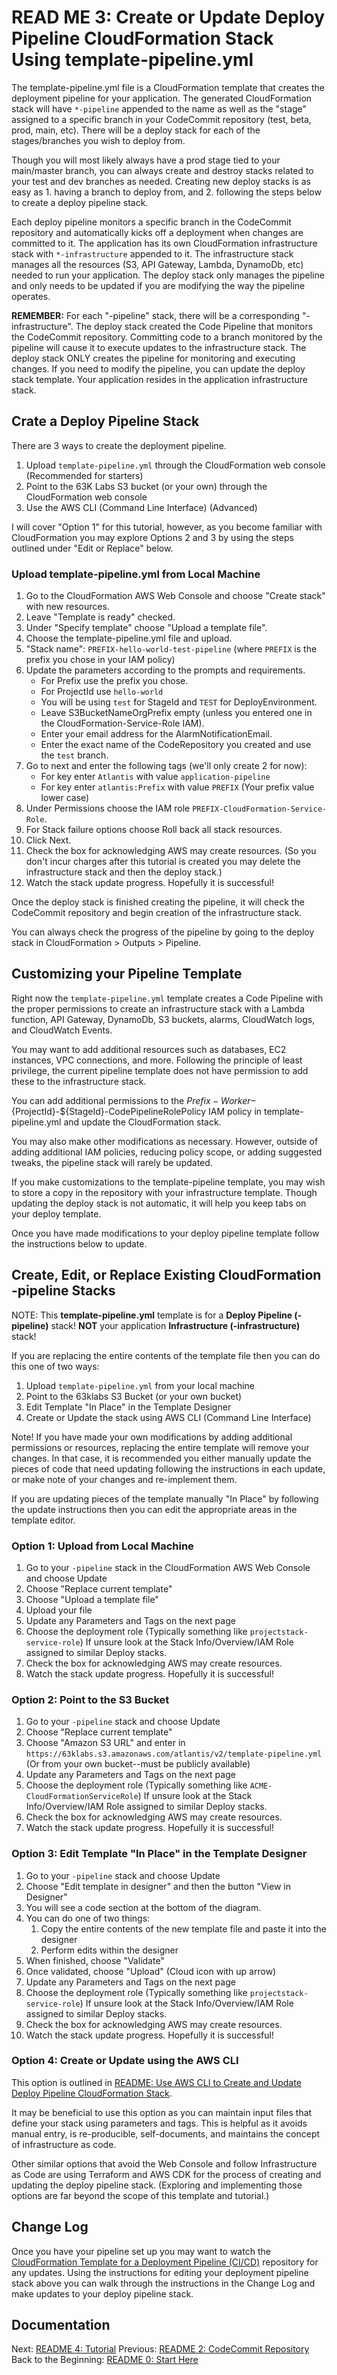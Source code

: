 # READ ME 3: Create or Update Deploy Pipeline CloudFormation Stack Using template-pipeline.yml

The template-pipeline.yml file is a CloudFormation template that creates the deployment pipeline for your application. The generated CloudFormation stack will have `*-pipeline` appended to the name as well as the "stage" assigned to a specific branch in your CodeCommit repository (test, beta, prod, main, etc). There will be a deploy stack for each of the stages/branches you wish to deploy from.

Though you will most likely always have a prod stage tied to your main/master branch, you can always create and destroy stacks related to your test and dev branches as needed. Creating new deploy stacks is as easy as 1. having a branch to deploy from, and 2. following the steps below to create a deploy pipeline stack.

Each deploy pipeline monitors a specific branch in the CodeCommit repository and automatically kicks off a deployment when changes are committed to it. The application has its own CloudFormation infrastructure stack with `*-infrastructure` appended to it. The infrastructure stack manages all the resources (S3, API Gateway, Lambda, DynamoDb, etc) needed to run your application. The deploy stack only manages the pipeline and only needs to be updated if you are modifying the way the pipeline operates.

**REMEMBER:** For each "-pipeline" stack, there will be a corresponding "-infrastructure". The deploy stack created the Code Pipeline that monitors the CodeCommit repository. Committing code to a branch monitored by the pipeline will cause it to execute updates to the infrastructure stack. The deploy stack ONLY creates the pipeline for monitoring and executing changes. If you need to modify the pipeline, you can update the deploy stack template. Your application resides in the application infrastructure stack.

## Crate a Deploy Pipeline Stack

There are 3 ways to create the deployment pipeline.

1. Upload `template-pipeline.yml` through the CloudFormation web console (Recommended for starters)
2. Point to the 63K Labs S3 bucket (or your own) through the CloudFormation web console
3. Use the AWS CLI (Command Line Interface) (Advanced)

I will cover "Option 1" for this tutorial, however, as you become familiar with CloudFormation you may explore Options 2 and 3 by using the steps outlined under "Edit or Replace" below.

### Upload template-pipeline.yml from Local Machine

1. Go to the CloudFormation AWS Web Console and choose "Create stack" with new resources.
2. Leave "Template is ready" checked. 
3. Under "Specify template" choose "Upload a template file".
4. Choose the template-pipeline.yml file and upload.
5. "Stack name": `PREFIX-hello-world-test-pipeline` (where `PREFIX` is the prefix you chose in your IAM policy)
6. Update the parameters according to the prompts and requirements.
   - For Prefix use the prefix you chose.
   - For ProjectId use `hello-world`
   - You will be using `test` for StageId and `TEST` for DeployEnvironment.
   - Leave S3BucketNameOrgPrefix empty (unless you entered one in the CloudFormation-Service-Role IAM).
   - Enter your email address for the AlarmNotificationEmail.
   - Enter the exact name of the CodeRepository you created and use the `test` branch.
7. Go to next and enter the following tags (we'll only create 2 for now):
   - For key enter `Atlantis` with value `application-pipeline`
   - For key enter `atlantis:Prefix` with value `PREFIX` (Your prefix value lower case)
8. Under Permissions choose the IAM role `PREFIX-CloudFormation-Service-Role`.
9. For Stack failure options choose Roll back all stack resources.
10. Click Next.
11. Check the box for acknowledging AWS may create resources. (So you don't incur charges after this tutorial is created you may delete the infrastructure stack and then the deploy stack.)
12. Watch the stack update progress. Hopefully it is successful!

Once the deploy stack is finished creating the pipeline, it will check the CodeCommit repository and begin creation of the infrastructure stack.

You can always check the progress of the pipeline by going to the deploy stack in CloudFormation > Outputs > Pipeline.

## Customizing your Pipeline Template

Right now the `template-pipeline.yml` template creates a Code Pipeline with the proper permissions to create an infrastructure stack with a Lambda function, API Gateway, DynamoDb, S3 buckets, alarms, CloudWatch logs, and CloudWatch Events.

You may want to add additional resources such as databases, EC2 instances, VPC connections, and more. Following the principle of least privilege, the current pipeline template does not have permission to add these to the infrastructure stack.

You can add additional permissions to the ${Prefix}-Worker-${ProjectId}-${StageId}-CodePipelineRolePolicy IAM policy in template-pipeline.yml and update the CloudFormation stack.

You may also make other modifications as necessary. However, outside of adding additional IAM policies, reducing policy scope, or adding suggested tweaks, the pipeline stack will rarely be updated.

If you make customizations to the template-pipeline template, you may wish to store a copy in the repository with your infrastructure template. Though updating the deploy stack is not automatic, it will help you keep tabs on your deploy template.

Once you have made modifications to your deploy pipeline template follow the instructions below to update.

## Create, Edit, or Replace Existing CloudFormation -pipeline Stacks

NOTE: This **template-pipeline.yml** template is for a **Deploy Pipeline (-pipeline)** stack! **NOT** your application **Infrastructure (-infrastructure)** stack!

If you are replacing the entire contents of the template file then you can do this one of two ways:

1. Upload `template-pipeline.yml` from your local machine
2. Point to the 63klabs S3 Bucket (or your own bucket)
3. Edit Template "In Place" in the Template Designer
4. Create or Update the stack using AWS CLI (Command Line Interface)

Note! If you have made your own modifications by adding additional permissions or resources, replacing the entire template will remove your changes. In that case, it is recommended you either manually update the pieces of code that need updating following the instructions in each update, or make note of your changes and re-implement them.

If you are updating pieces of the template manually "In Place" by following the update instructions then you can edit the appropriate areas in the template editor.

### Option 1: Upload from Local Machine

1. Go to your `-pipeline` stack in the CloudFormation AWS Web Console and choose Update
2. Choose "Replace current template"
3. Choose "Upload a template file"
4. Upload your file
5. Update any Parameters and Tags on the next page
6. Choose the deployment role (Typically something like `projectstack-service-role`) If unsure look at the Stack Info/Overview/IAM Role assigned to similar Deploy stacks.
7. Check the box for acknowledging AWS may create resources.
8. Watch the stack update progress. Hopefully it is successful!

### Option 2: Point to the S3 Bucket

1. Go to your `-pipeline` stack and choose Update
2. Choose "Replace current template"
3. Choose "Amazon S3 URL" and enter in `https://63klabs.s3.amazonaws.com/atlantis/v2/template-pipeline.yml` (Or from your own bucket--must be publicly available)
4. Update any Parameters and Tags on the next page
5. Choose the deployment role (Typically something like `ACME-CloudFormationServiceRole`) If unsure look at the Stack Info/Overview/IAM Role assigned to similar Deploy stacks.
6. Check the box for acknowledging AWS may create resources.
7. Watch the stack update progress. Hopefully it is successful!

### Option 3: Edit Template "In Place" in the Template Designer

1. Go to your `-pipeline` stack and choose Update
2. Choose "Edit template in designer" and then the button "View in Designer"
3. You will see a code section at the bottom of the diagram.
4. You can do one of two things:
    1. Copy the entire contents of the new template file and paste it into the designer
    2. Perform edits within the designer
5. When finished, choose "Validate"
6. Once validated, choose "Upload" (Cloud icon with up arrow)
7. Update any Parameters and Tags on the next page
5. Choose the deployment role (Typically something like `projectstack-service-role`) If unsure look at the Stack Info/Overview/IAM Role assigned to similar Deploy stacks.
6. Check the box for acknowledging AWS may create resources.
7. Watch the stack update progress. Hopefully it is successful!

### Option 4: Create or Update using the AWS CLI

This option is outlined in [README: Use AWS CLI to Create and Update Deploy Pipeline CloudFormation Stack](./cli/README-CLI.md).

It may be beneficial to use this option as you can maintain input files that define your stack using parameters and tags. This is helpful as it avoids manual entry, is re-producible, self-documents, and maintains the concept of infrastructure as code.

Other similar options that avoid the Web Console and follow Infrastructure as Code are using Terraform and AWS CDK for the process of creating and updating the deploy pipeline stack. (Exploring and implementing those options are far beyond the scope of this template and tutorial.)

## Change Log

Once you have your pipeline set up you may want to watch the [CloudFormation Template for a Deployment Pipeline (CI/CD)](https://github.com/chadkluck/serverless-deploy-pipeline-atlantis) repository for any updates. Using the instructions for editing your deployment pipeline stack above you can walk through the instructions in the Change Log and make updates to your deploy pipeline stack.

## Documentation

Next: [README 4: Tutorial](../doc/README-4-Tutorial.md)
Previous: [README 2: CodeCommit Repository](../doc/README-2-CodeCommit-Repository.md)
Back to the Beginning: [README 0: Start Here](./README-0-Start-Here.md)
